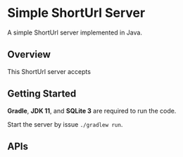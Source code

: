 # Simple ShortUrl Server

A simple ShortUrl server implemented in Java.

## Overview

This ShortUrl server accepts

## Getting Started

**Gradle**, **JDK 11**, and **SQLite 3** are required to run the code.

Start the server by issue `./gradlew run`.

## APIs